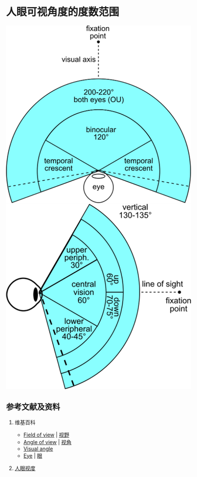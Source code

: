# 人眼可视角度的度数范围

![](/images/用双目视觉传感器模仿人眼获取环境点云/感受人眼可视角度的度数范围/FOV_both_eyes.svg)
![](/images/用双目视觉传感器模仿人眼获取环境点云/感受人眼可视角度的度数范围/Vertical_FOV.svg)

## 参考文献及资料

1. 维基百科
	- [Field of view](https://en.wikipedia.org/wiki/Field_of_view) | [视野](https://zh.wikipedia.org/wiki/%E8%A6%96%E9%87%8E) 
	- [Angle of view](https://en.wikipedia.org/wiki/Angle_of_view) | [视角](https://zh.wikipedia.org/wiki/%E8%A6%96%E8%A7%92) 
	- [Visual angle](https://en.wikipedia.org/wiki/Visual_angle) 
	- [Eye](https://en.wikipedia.org/wiki/Eye) | [眼](https://zh.wikipedia.org/wiki/%E7%9C%BC) 

2. [人眼视度](https://baike.baidu.com/item/%E4%BA%BA%E7%9C%BC%E8%A7%86%E5%BA%A6/5997035) 
